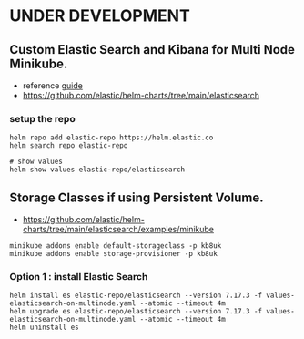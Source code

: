 # UNDER DEVELOPMENT 
## Custom Elastic Search and Kibana for Multi Node Minikube.

- reference [guide](https://www.gooksu.com/2021/05/helm-charts-to-install-the-elastic-stack-using-minikube/)
- https://github.com/elastic/helm-charts/tree/main/elasticsearch
### setup the repo
```shell
helm repo add elastic-repo https://helm.elastic.co
helm search repo elastic-repo

# show values
helm show values elastic-repo/elasticsearch
```

## Storage Classes if using Persistent Volume.
 - https://github.com/elastic/helm-charts/tree/main/elasticsearch/examples/minikube
```
minikube addons enable default-storageclass -p kb8uk
minikube addons enable storage-provisioner -p kb8uk
``` 

### Option 1 : install Elastic Search
```shell
helm install es elastic-repo/elasticsearch --version 7.17.3 -f values-elasticsearch-on-multinode.yaml --atomic --timeout 4m 
helm upgrade es elastic-repo/elasticsearch --version 7.17.3 -f values-elasticsearch-on-multinode.yaml --atomic --timeout 4m 
helm uninstall es
```
